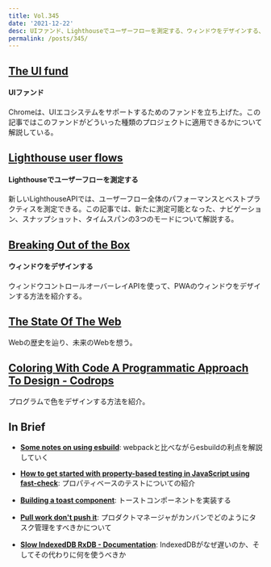 ```yaml
---
title: Vol.345
date: '2021-12-22'
desc: UIファンド、Lighthouseでユーザーフローを測定する、ウィンドウをデザインする、ほか計10リンク
permalink: /posts/345/
---
```



## [The UI fund](https://web.dev/ui-fund/)
#### UIファンド

Chromeは、UIエコシステムをサポートするためのファンドを立ち上げた。この記事ではこのファンドがどういった種類のプロジェクトに適用できるかについて解説している。

## [Lighthouse user flows](https://web.dev/lighthouse-user-flows/)
#### Lighthouseでユーザーフローを測定する

新しいLighthouseAPIでは、ユーザーフロー全体のパフォーマンスとベストプラクティスを測定できる。この記事では、新たに測定可能となった、ナビゲーション、スナップショット、タイムスパンの3つのモードについて解説する。


## [Breaking Out of the Box](https://alistapart.com/article/breaking-out-of-the-box/)
#### ウィンドウをデザインする

ウィンドウコントロールオーバーレイAPIを使って、PWAのウィンドウをデザインする方法を紹介する。

## [The State Of The Web](https://adactio.com/articles/18580)

Webの歴史を辿り、未来のWebを想う。


## [Coloring With Code  A Programmatic Approach To Design - Codrops](https://tympanus.net/codrops/2021/12/07/coloring-with-code-a-programmatic-approach-to-design/)

プログラムで色をデザインする方法を紹介。


## In Brief

- **[Some notes on using esbuild](https://jvns.ca/blog/2021/11/15/esbuild-vue/)**: webpackと比べながらesbuildの利点を解説していく

- **[How to get started with property-based testing in JavaScript using fast-check](https://jrsinclair.com/articles/2021/how-to-get-started-with-property-based-testing-in-javascript-with-fast-check/)**: プロパティベースのテストについての紹介

- **[Building a toast component](https://web.dev/building-a-toast-component/)**: トーストコンポーネントを実装する

- **[Pull work don't push it](https://theoverlap.substack.com/p/pull-work)**: プロダクトマネージャがカンバンでどのようにタスク管理をすべきかについて

- **[Slow IndexedDB  RxDB - Documentation](https://rxdb.info/slow-indexeddb.html)**: IndexedDBがなぜ遅いのか、そしてその代わりに何を使うべきか

